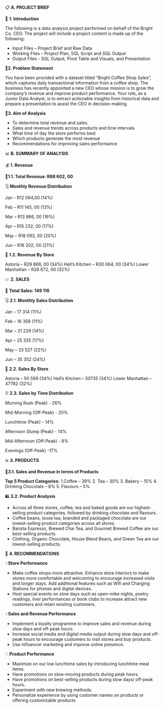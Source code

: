 📋 **A.	PROJECT BRIEF**

🔹 **1.  Introduction** 

The following is a data analysis project performed on behalf of the Bright Co. CEO. The project will include a project content is made up of the following:
-	Input Files – Project Brief and Raw Data
-	Working Files – Project Plan, SQL Script and SQL Output
-	Output Files -  SQL Output, Pivot Table and Visuals, and Presentation

🔹**2. Problem Statement**

You have been provided with a dataset titled “Bright Coffee Shop Sales”, which captures daily transactional information from a coffee shop. The business has recently appointed a new CEO whose mission is to grow the company’s revenue and improve product performance. Your role, as a Junior Data Analyst, is to extract actionable insights from historical data and prepare a presentation to assist the CEO in decision-making.

🔹**3. Aim of Analysis**

-	To determine total revenue and sales. 
-	Sales and revenue trends across products and time intervals
-	What time of day the store performs best
-	Which products generate the most revenue
-	Recommendations for improving sales performance


📊 **B. SUMMARY OF ANALYSIS**


💰 **1.	Revenue**

🔸**1.1. Total Revenue: R88 602, 00**

🗓 **Monthly Revenue Distribution**

Jan - R12 064,00 (14%)

Feb – R11 145, 00 (13%)

Mar – R13 866, 00 (16%)

Apr – R15 232, 00 (17%)

May – R18 093, 00 (20%)

Jun – R18 202, 00 (21%)


🏪 **1.2. Revenue By Store**

Astoria – R29 866, 00 (34%)
Hell’s Kitchen – R30 064, 00 (34%)
Lower Manhattan – R28 672, 00 (32%)


📈 **2.	SALES**

🔸 **Total Sales: 149 116**

🗓 **2.1. Monthly Sales Distribution**

Jan – 17 314 (11%)

Feb – 16 359 (11%)

Mar – 21 229 (14%)

Apr – 25 335 (17%)

May – 33 527 (22%)

Jun – 35 352 (24%)



🏪 **2.2. Sales By Store**

Astoria – 50 599 (34%)
Hell’s Kitchen – 50735 (34%)
Lower Manhattan – 47782 (32%)



⏰ **2.3. Sales by Time Distribution**

Morning Rush (Peak) - 26%

Mid-Morning (Off-Peak) - 20%

Lunchtime (Peak) - 14%

Afternoon Slump (Peak) - 14%

Mid-Afternoon (Off-Peak) - 8%

Evenings (Off-Peak) -17%




☕ **3.	PRODUCTS**

🛒**3.1. Sales and Revenue in terms of Products**

**Top 5 Product Categories:**
1.Coffee – 39%
2. Tea – 30%
3. Bakery – 15%
4. Drinking Chocolate – 8%
5. Flavours – 5%



🛍 **3.2. Product Analysis**
-	Across all three stores, coffee, tea and baked goods are our highest-selling product categories, followed by drinking chocolate and flavours.
-	Coffee beans, loose tea, branded and packaged chocolate are our lowest-selling product categories across all stores.
-	Barista Espresso, Brewed Chai Tea, and Gourmet Brewed Coffee are our best-selling products. 
-	Clothing, Organic Chocolate, House Blend Beans, and Green Tea are our lowest-selling products.

  


🎯 **4.	RECOMMENDATIONS**

💡**Store Performance**
-	Make coffee shops more attractive. Enhance store interiors to make stores more comfortable and welcoming to encourage increased visits and longer stays. Add additional features such as Wifi and Charging Stations for phones and digital devices.
-	Host special events on slow days such as open-mike nights, poetry readings, liver performances or book clubs to increase attract new customers and retain existing customers.

💡**Sales and Revenue Performance**
-	Implement a loyalty programme to improve sales and revenue during slow days and off-peak hours. 
-	Increase social media and digital media output during slow days and off-peak hours to encourage customers to visit stores and buy products. 
-	Use influencer marketing and improve online presence.

💡 **Product Performance**
-	Maximize on our low lunchtime sales by introducing lunchtime meal items.
-	Have promotions on slow-moving products during peak hours. 
-	Have promotions on best-selling products during slow days/ off-peak hours.
-	Experiment with new brewing methods.
-	Personalize experience by using customer names on products or offering customizable products
